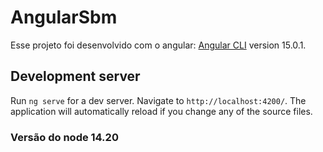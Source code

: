 # AngularSbm

Esse projeto foi desenvolvido com o angular: [Angular CLI](https://github.com/angular/angular-cli) version 15.0.1.

## Development server

Run `ng serve` for a dev server. Navigate to `http://localhost:4200/`. The application will automatically reload if you change any of the source files.

### Versão do node 14.20

